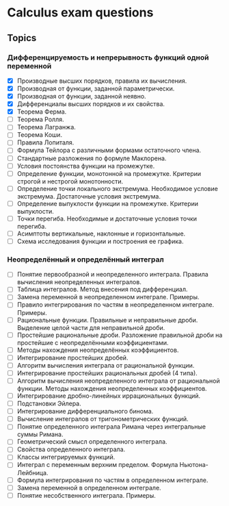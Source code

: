 # Calculus exam questions

## Topics
### Дифференцируемость и непрерывность функций одной переменной
     
 - [X] Производные высших порядков, правила их вычисления. 
 - [X] Производная от функции, заданной параметрически. 
 - [X] Производная от функции, заданной неявно. 
 - [X] Дифференциалы высших порядков и их свойства. 
 - [X] Теорема Ферма. 
 - [ ] Теорема Ролля. 
 - [ ] Теорема Лагранжа. 
 - [ ] Теорема Коши. 
 - [ ] Правила Лопиталя. 
 - [ ] Формула Тейлора с различными формами остаточного члена. 
 - [ ] Стандартные разложения по формуле Маклорена. 
 - [ ] Условия постоянства функции на промежутке. 
 - [ ] Определение функции, монотонной на промежутке. Критерии строгой и нестрогой монотонности. 
 - [ ] Определение точки локального экстремума. Необходимое условие экстремума. Достаточные условия экстремума. 
 - [ ] Определение выпуклости функции на промежутке. Критерии выпуклости. 
 - [ ] Точки перегиба. Необходимые и достаточные условия точки перегиба. 
 - [ ] Асимптоты вертикальные, наклонные и горизонтальные. 
 - [ ] Схема исследования функции и построения ее графика.
     
### Неопределённый и определённый интеграл 

 - [ ] Понятие первообразной и неопределенного интеграла. Правила вычисления неопределенных интегралов. 
 - [ ] Таблица интегралов. Метод внесения под дифференциал. 
 - [ ] Замена переменной в неопределенном интеграле. Примеры. 
 - [ ] Правило интегрирования по частям в неопределенном интеграле. Примеры. 
 - [ ] Рациональные функции. Правильные и неправильные дроби. Выделение целой части для неправильной дроби. 
 - [ ] Простейшие рациональные дроби. Разложение правильной дроби на простейшие с неопределёнными коэффициентами. 
 - [ ] Методы нахождения неопределённых коэффициентов. 
 - [ ] Интегрирование простейших дробей. 
 - [ ] Алгоритм вычисления интеграла от рациональной функции. 
 - [ ] Интегрирование простейших рациональных дробей (4 типа). 
 - [ ] Алгоритм вычисления неопределенного интеграла от рациональной функции. Методы нахождения неопределенных коэффициентов.
 - [ ] Интегрирование дробно-линейных иррациональных функций. 
 - [ ] Подстановки Эйлера. 
 - [ ] Интегрирование дифференциального бинома. 
 - [ ] Вычисление интегралов от тригонометрических функций. 
 - [ ] Понятие определенного интеграла Римана через интегральные суммы Римана. 
 - [ ] Геометрический смысл определенного интеграла. 
 - [ ] Свойства определенного интеграла. 
 - [ ] Классы интегрируемых функций. 
 - [ ] Интеграл с переменным верхним пределом. Формула Ньютона-Лейбница. 
 - [ ] Формула интегрирования по частям в определенном интеграле. 
 - [ ] Замена переменной в определенном интеграле. 
 - [ ] Понятие несобственного интеграла. Примеры.
